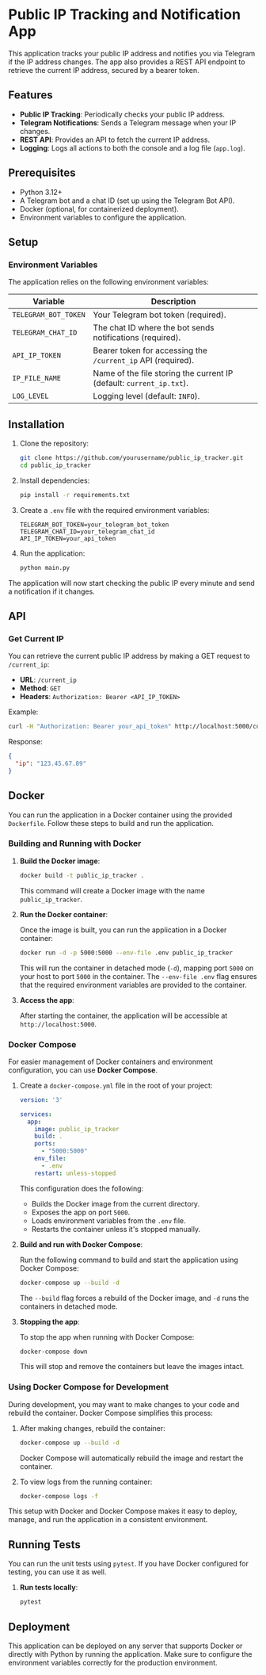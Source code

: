 # Public IP Tracking and Notification App

This application tracks your public IP address and notifies you via Telegram if the IP address changes. The app also provides a REST API endpoint to retrieve the current IP address, secured by a bearer token.

## Features

- **Public IP Tracking**: Periodically checks your public IP address.
- **Telegram Notifications**: Sends a Telegram message when your IP changes.
- **REST API**: Provides an API to fetch the current IP address.
- **Logging**: Logs all actions to both the console and a log file (`app.log`).

## Prerequisites

- Python 3.12+
- A Telegram bot and a chat ID (set up using the Telegram Bot API).
- Docker (optional, for containerized deployment).
- Environment variables to configure the application.

## Setup

### Environment Variables

The application relies on the following environment variables:

| Variable            | Description                                       |
|---------------------|---------------------------------------------------|
| `TELEGRAM_BOT_TOKEN` | Your Telegram bot token (required).               |
| `TELEGRAM_CHAT_ID`   | The chat ID where the bot sends notifications (required). |
| `API_IP_TOKEN`       | Bearer token for accessing the `/current_ip` API (required). |
| `IP_FILE_NAME`       | Name of the file storing the current IP (default: `current_ip.txt`). |
| `LOG_LEVEL`          | Logging level (default: `INFO`). |


## Installation

1. Clone the repository:

   ~~~bash
   git clone https://github.com/yourusername/public_ip_tracker.git
   cd public_ip_tracker
   ~~~

2. Install dependencies:

   ~~~bash
   pip install -r requirements.txt
   ~~~

3. Create a `.env` file with the required environment variables:

   ~~~env
   TELEGRAM_BOT_TOKEN=your_telegram_bot_token
   TELEGRAM_CHAT_ID=your_telegram_chat_id
   API_IP_TOKEN=your_api_token
   ~~~

4. Run the application:

   ~~~bash
   python main.py
   ~~~

The application will now start checking the public IP every minute and send a notification if it changes.

## API

### Get Current IP

You can retrieve the current public IP address by making a GET request to `/current_ip`:

- **URL**: `/current_ip`
- **Method**: `GET`
- **Headers**: `Authorization: Bearer <API_IP_TOKEN>`

Example:

~~~bash
curl -H "Authorization: Bearer your_api_token" http://localhost:5000/current_ip
~~~

Response:

~~~json
{
  "ip": "123.45.67.89"
}
~~~

## Docker

You can run the application in a Docker container using the provided `Dockerfile`. Follow these steps to build and run the application.

### Building and Running with Docker

1. **Build the Docker image**:

   ~~~bash
   docker build -t public_ip_tracker .
   ~~~

   This command will create a Docker image with the name `public_ip_tracker`.

2. **Run the Docker container**:

   Once the image is built, you can run the application in a Docker container:

   ~~~bash
   docker run -d -p 5000:5000 --env-file .env public_ip_tracker
   ~~~

   This will run the container in detached mode (`-d`), mapping port `5000` on your host to port `5000` in the container. The `--env-file .env` flag ensures that the required environment variables are provided to the container.

3. **Access the app**:

   After starting the container, the application will be accessible at `http://localhost:5000`.

### Docker Compose

For easier management of Docker containers and environment configuration, you can use **Docker Compose**.

1. Create a `docker-compose.yml` file in the root of your project:

   ~~~yaml
   version: '3'

   services:
     app:
       image: public_ip_tracker
       build: .
       ports:
         - "5000:5000"
       env_file:
         - .env
       restart: unless-stopped
   ~~~

   This configuration does the following:
   - Builds the Docker image from the current directory.
   - Exposes the app on port `5000`.
   - Loads environment variables from the `.env` file.
   - Restarts the container unless it's stopped manually.

2. **Build and run with Docker Compose**:

   Run the following command to build and start the application using Docker Compose:

   ~~~bash
   docker-compose up --build -d
   ~~~

   The `--build` flag forces a rebuild of the Docker image, and `-d` runs the containers in detached mode.

3. **Stopping the app**:

   To stop the app when running with Docker Compose:

   ~~~bash
   docker-compose down
   ~~~

   This will stop and remove the containers but leave the images intact.

### Using Docker Compose for Development

During development, you may want to make changes to your code and rebuild the container. Docker Compose simplifies this process:

1. After making changes, rebuild the container:

   ~~~bash
   docker-compose up --build -d
   ~~~

   Docker Compose will automatically rebuild the image and restart the container.

2. To view logs from the running container:

   ~~~bash
   docker-compose logs -f
   ~~~

This setup with Docker and Docker Compose makes it easy to deploy, manage, and run the application in a consistent environment.

## Running Tests

You can run the unit tests using `pytest`. If you have Docker configured for testing, you can use it as well.

1. **Run tests locally**:

   ~~~bash
   pytest
   ~~~

## Deployment

This application can be deployed on any server that supports Docker or directly with Python by running the application. Make sure to configure the environment variables correctly for the production environment.
